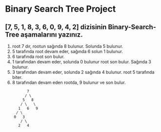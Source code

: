 # Binary Search Tree Project
## [7, 5, 1, 8, 3, 6, 0, 9, 4, 2] dizisinin Binary-Search-Tree aşamalarını yazınız.


1. root 7 dır, rootun sağında 8 bulunur. Solunda 5 bulunur.
2. 5 tarafında root devam eder, sağında 6 solun 1 bulunur.
3. 6 tarafında root son bulur.
4. 1 tarafından devam eder, solunda 0 bulunur root son bulur. Sağında 3 bulunur.
5. 3 tarafından devam eder, solunda 2 sağında 4 bulunur. root 5 tarafında biter.
6. 8 tarafından devam eden rootda, 9 bulunur ve son bulur.

```
          7
         / \
        5   8
       / \   \
      1   6   9
     / \
    0   3
       / \
      2   4
```